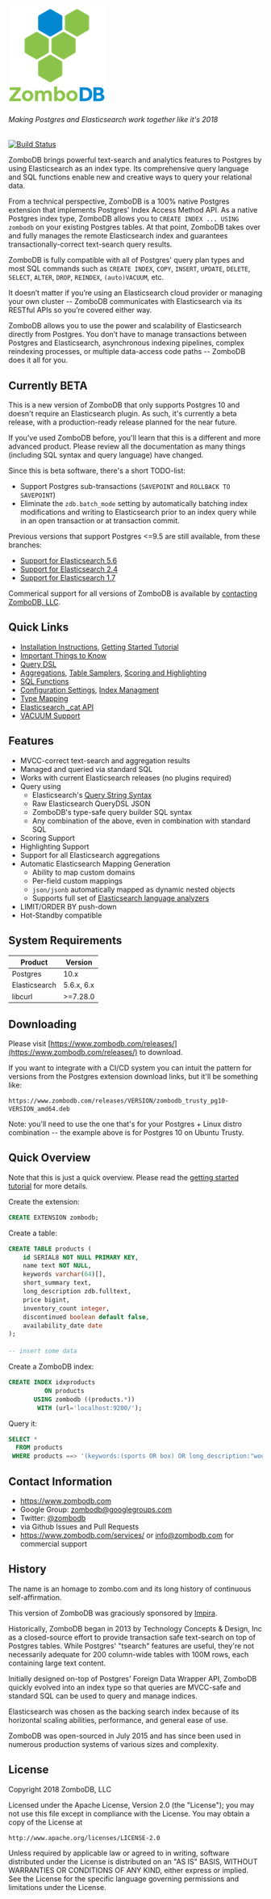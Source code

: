 [![logo](logo.png)](https://www.zombodb.com/) 
###### Making Postgres and Elasticsearch work together like it's 2018
[![Build Status](https://travis-ci.com/zombodb/zombodb-lite.svg?token=1TfXnibhqQQYCjsN3W4J&branch=master)](https://travis-ci.com/zombodb/zombodb-lite)

ZomboDB brings powerful text-search and analytics features to Postgres by using Elasticsearch as an index type.  Its comprehensive query language and SQL functions enable new and creative ways to query your relational data.

From a technical perspective, ZomboDB is a 100% native Postgres extension that implements Postgres' Index Access Method API.  As a native Postgres index type, ZomboDB allows you to `CREATE INDEX ... USING zombodb` on your existing Postgres tables.  At that point, ZomboDB takes over and fully manages the remote Elasticsearch index and guarantees transactionally-correct text-search query results.

ZomboDB is fully compatible with all of Postgres' query plan types and most SQL commands such as `CREATE INDEX`, `COPY`, `INSERT`, `UPDATE`, `DELETE`, `SELECT`, `ALTER`, `DROP`, `REINDEX`, `(auto)VACUUM`, etc.

It doesn’t matter if you’re using an Elasticsearch cloud provider or managing your own cluster -- ZomboDB communicates with Elasticsearch via its RESTful APIs so you’re covered either way.

ZomboDB allows you to use the power and scalability of Elasticsearch directly from Postgres.  You don’t have to manage transactions between Postgres and Elasticsearch, asynchronous indexing pipelines, complex reindexing processes, or multiple data-access code paths -- ZomboDB does it all for you.

## Currently BETA

This is a new version of ZomboDB that only supports Postgres 10 and doesn't require an Elasticsearch plugin.  As such, it's currently a beta release, with a production-ready release planned for the near future.

If you've used ZomboDB before, you'll learn that this is a different and more advanced product. Please review all the documentation as many things (including SQL syntax and query language) have changed.

Since this is beta software, there's a short TODO-list:

- Support Postgres sub-transactions (`SAVEPOINT` and `ROLLBACK TO SAVEPOINT`)
- Eliminate the `zdb.batch_mode` setting by automatically batching index modifications and writing to Elasticsearch prior to an index query while in an open transaction or at transaction commit.

Previous versions that support Postgres <=9.5 are still available, from these branches:

- [Support for Elasticsearch 5.6](https://github.com/zombodb/zombodb/tree/master-es5.6)
- [Support for Elasticsearch 2.4](https://github.com/zombodb/zombodb/tree/master-es2.4)
- [Support for Elasticsearch 1.7](https://github.com/zombodb/zombodb/tree/master-es1.7)

Commerical support for all versions of ZomboDB is available by [contacting ZomboDB, LLC](https://www.zombodb.com/services/).


## Quick Links

 - [Installation Instructions](INSTALL.md), [Getting Started Tutorial](TUTORIAL.md)
 - [Important Things to Know](THINGS-TO-KNOW.md)
 - [Query DSL](QUERY-DSL.md)
 - [Aggregations](AGGREGATIONS.md), [Table Samplers](TABLE-SAMPLERS.md), [Scoring and Highlighting](SCORING-HIGHLIGHTING.md)
 - [SQL Functions](SQL-FUNCTIONS.md)
 - [Configuration Settings](CONFIGURATION-SETTINGS.md), [Index Managment](INDEX-MANAGEMENT.md)
 - [Type Mapping](TYPE-MAPPING.md)
 - [Elasticsearch _cat API](CAT-API.md)
 - [VACUUM Support](VACUUM.md)

 
## Features

 - MVCC-correct text-search and aggregation results
 - Managed and queried via standard SQL
 - Works with current Elasticsearch releases (no plugins required)
 - Query using
    - Elasticsearch's [Query String Syntax](https://www.elastic.co/guide/en/elasticsearch/reference/current/query-dsl-query-string-query.html#query-string-syntax)
    - Raw Elasticsearch QueryDSL JSON
    - ZomboDB's type-safe query builder SQL syntax
    - Any combination of the above, even in combination with standard SQL
 - Scoring Support
 - Highlighting Support
 - Support for all Elasticsearch aggregations
 - Automatic Elasticsearch Mapping Generation
    - Ability to map custom domains
    - Per-field custom mappings
    - `json/jsonb` automatically mapped as dynamic nested objects
    - Supports full set of [Elasticsearch language analyzers](https://www.elastic.co/guide/en/elasticsearch/reference/current/analysis-lang-analyzer.html)
 - LIMIT/ORDER BY push-down 
 - Hot-Standby compatible


## System Requirements
 
 Product       | Version 
---           | ---      
Postgres      | 10.x
Elasticsearch | 5.6.x, 6.x
libcurl       | >=7.28.0


## Downloading

Please visit [https://www.zombodb.com/releases/](https://www.zombodb.com/releases/) to download.

If you want to integrate with a CI/CD system you can intuit the pattern for versions from the Postgres extension download links, but it'll be something like:

```
https://www.zombodb.com/releases/VERSION/zombodb_trusty_pg10-VERSION_amd64.deb
```

Note:  you'll need to use the one that's for your Postgres + Linux distro combination -- the example above is for Postgres 10 on Ubuntu Trusty.


## Quick Overview

Note that this is just a quick overview.  Please read the [getting started tutorial](TUTORIAL.md) for more details.

Create the extension:

```sql
CREATE EXTENSION zombodb;
```

Create a table:

```sql
CREATE TABLE products (
    id SERIAL8 NOT NULL PRIMARY KEY,
    name text NOT NULL,
    keywords varchar(64)[],
    short_summary text,
    long_description zdb.fulltext, 
    price bigint,
    inventory_count integer,
    discontinued boolean default false,
    availability_date date
);

-- insert some data
```

Create a ZomboDB index:

```sql
CREATE INDEX idxproducts 
          ON products 
       USING zombodb ((products.*)) 
        WITH (url='localhost:9200/');
```

Query it:

```sql
SELECT * 
  FROM products 
 WHERE products ==> '(keywords:(sports OR box) OR long_description:"wooden away"~5) AND price:[1000 TO 20000]';
```


## Contact Information

 - https://www.zombodb.com
 - Google Group: zombodb@googlegroups.com
 - Twitter: [@zombodb](https://twitter.com/zombodb/)
 - via Github Issues and Pull Requests
 - https://www.zombodb.com/services/ or info@zombodb.com for commercial support

 
## History

The name is an homage to zombo.com and its long history of continuous self-affirmation.

This version of ZomboDB was graciously sponsored by [Impira](http://impira.com).

Historically, ZomboDB began in 2013 by Technology Concepts & Design, Inc as a closed-source effort to provide transaction safe text-search on top of Postgres tables. While Postgres' "tsearch" features are useful, they're not necessarily adequate for 200 column-wide tables with 100M rows, each containing large text content.

Initially designed on-top of Postgres' Foreign Data Wrapper API, ZomboDB quickly evolved into an index type so that queries are MVCC-safe and standard SQL can be used to query and manage indices.

Elasticsearch was chosen as the backing search index because of its horizontal scaling abilities, performance, and general ease of use.

ZomboDB was open-sourced in July 2015 and has since been used in numerous production systems of various sizes and complexity.


## License

Copyright 2018 ZomboDB, LLC

Licensed under the Apache License, Version 2.0 (the "License");
you may not use this file except in compliance with the License.
You may obtain a copy of the License at

    http://www.apache.org/licenses/LICENSE-2.0

Unless required by applicable law or agreed to in writing, software
distributed under the License is distributed on an "AS IS" BASIS,
WITHOUT WARRANTIES OR CONDITIONS OF ANY KIND, either express or implied.
See the License for the specific language governing permissions and
limitations under the License.